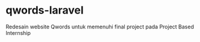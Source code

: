 # qwords-laravel
Redesain website Qwords untuk memenuhi final project pada Project Based Internship
